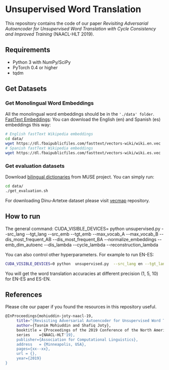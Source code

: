 # Unsupervised Word Translation

This repository contains the code of our paper *Revisiting Adversarial Autoencoder for Unsupervised Word Translation with Cycle Consistency and Improved Training*  (NAACL-HLT 2019).


## Requirements

- Python 3 with NumPy/SciPy
- PyTorch 0.4 or higher
- tqdm


## Get Datasets

### Get Monolingual Word Embeddings

All the monolingual word embeddings should be in the `'./data' folder`. </br>
[FastText Embeddings](https://fasttext.cc/docs/en/pretrained-vectors.html): You can download the English (en) and Spanish (es) embeddings this way:
```bash
# English fastText Wikipedia embeddings
cd data/
wget https://dl.fbaipublicfiles.com/fasttext/vectors-wiki/wiki.en.vec
# Spanish fastText Wikipedia embeddings
wget https://dl.fbaipublicfiles.com/fasttext/vectors-wiki/wiki.es.vec
```

### Get evaluation datasets

Download [bilingual dictionaries](https://github.com/facebookresearch/MUSE#ground-truth-bilingual-dictionaries) from MUSE project.
You can simply run:
```bash
cd data/
./get_evaluation.sh
```

For downloading Dinu-Artetxe dataset please visit [vecmap](https://github.com/artetxem/vecmap/) repository.


## How to run

The general command:
CUDA_VISIBLE_DEVICES=<gpu-id> python  unsupervised.py  --src_lang <source-language> --tgt_lang <target-language> --src_emb <source-embedding-path> --tgt_emb <target-embedding-path> --max_vocab_A <max-vocab-size-source> --max_vocab_B <max-vocab-size-target> --dis_most_frequent_AB <most-freq-emb-src2tgt-adversary> --dis_most_frequent_BA <most-freq-emb-tgt2src-adversary> --normalize_embeddings <normalizing-values> --emb_dim_autoenc <code-space-dimension> --dis_lambda <adversarial-loss-weight> --cycle_lambda <cycle-loss-weight> --reconstruction_lambda <reconstruction-loss-weight>

You can also control other hyperparameters.
For example to run EN-ES:

```bash
CUDA_VISIBLE_DEVICES=0 python  unsupervised.py  --src_lang en --tgt_lang es --src_emb ./data/wiki.en.vec --tgt_emb ./data/wiki.es.vec --max_vocab_A 200000 --max_vocab_B 200000 --dis_most_frequent_AB 50000 --dis_most_frequent_BA 50000  --normalize_embeddings 'renorm,center,renorm' --emb_dim_autoenc 350 --dis_lambda 1 --cycle_lambda 5 --reconstruction_lambda 1 
```
You will get the word translation accuracies at different precision (1, 5, 10) for EN-ES and ES-EN.


## References
Please cite our paper if you found the resources in this repository useful.
```bash
@InProceedings{mohiuddin-joty-naacl-19,
     title="{Revisiting Adversarial Autoencoder for Unsupervised Word Translation with Cycle Consistency and Improved Training}",
     author={Tasnim Mohiuddin and Shafiq Joty},
     booktitle = {Proceedings of the 2019 Conference of the North American Chapter of the Association for Computational Linguistics: Human Language Technologies},
     series    ={NAACL-HLT'19},
     publisher={Association for Computational Linguistics},
     address   = {Minneapolis, USA},
     pages={xx--xx},
     url = {},
     year={2019}
}

```

